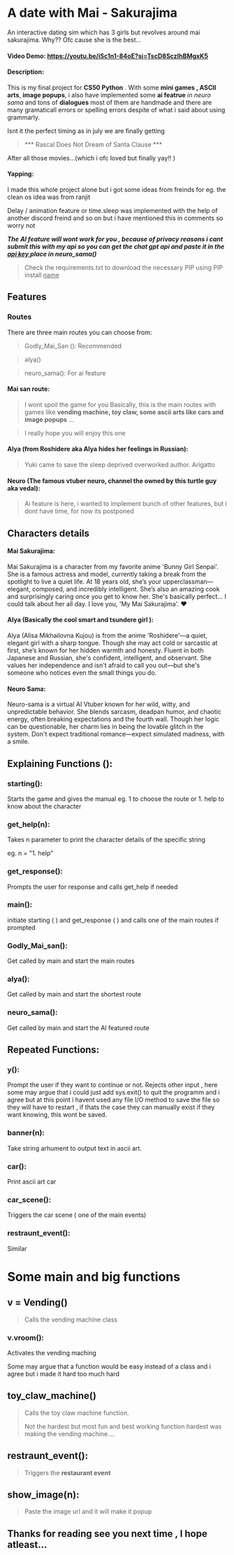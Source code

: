 # A date with Mai - Sakurajima
An interactive dating sim which has 3 girls but revolves around mai sakurajima. Why?? Ofc cause she is the best...
#### Video Demo:  <https://youtu.be/iSc1n1-84oE?si=TscD8SczIhBMgxK5>
#### Description:
This is my final project for **CS50 Python** .
With some **mini games , ASCII arts**, **image popups**, i also have implemented some **ai featrue** in *neuro sama* and tons of **dialogues** most of them are handmade and there are many gramaticall errors or spelling errors despite of what i said about using grammarly.

Isnt it the perfect timing as in july we are finally getting
>*** Rascal Does Not Dream of Santa Clause ***

After all those movies...(which i ofc  loved but finally yay!! )

#### Yapping:
I made this whole project alone but i got some ideas from freinds
for eg. the clean os idea was from ranjit

Delay / animation feature or time.sleep was implemented with the help of another discord freind and so on but i have mentioned this in comments so worry not

***The AI feature will wont work for you , because of privacy reasons i cant submit this with my api so you can get the chat gpt api and paste it in the <ins> api key </ins> place in **neuro_sama()*****
>Check the requirements.txt to download the necessary PIP
using PIP install <ins>name</ins>

## Features
### Routes
There are three main routes you can choose from:
> Godly_Mai_San (): Recommended

>alya()

>neuro_sama(): For ai feature

#### Mai san route:
>I wont spoil the game for you
Basically, this is the main routes with games like **vending machine, toy claw, some ascii arts like cars and image popups** ...

>I really hope you will enjoy this one

#### Alya (from Roshidere aka Alya hides her feelings in Russian):

>Yuki came to save the sleep deprived overworked author. Arigatto

#### Neuro (The famous vtuber neuro, channel the owned by this turtle guy aka vedal):
> Ai feature is here, i wanted to implement bunch of other features, but i dont have time, for now its postponed

## Characters details
#### Mai Sakurajima:
Mai Sakurajima is a character from my favorite anime 'Bunny Girl Senpai'.
She is a famous actress and model, currently taking a break from the spotlight to live a quiet life.
At 18 years old, she’s your upperclassman—elegant, composed, and incredibly intelligent.
She’s also an amazing cook and surprisingly caring once you get to know her.
She's basically perfect... I could talk about her all day.
I love you, 'My Mai Sakurajima'. ♥️

#### Alya (Basically the cool smart and tsundere girl ):
Alya (Alisa Mikhailovna Kujou) is from the anime 'Roshidere'—a quiet, elegant girl with a sharp tongue.
Though she may act cold or sarcastic at first, she’s known for her hidden warmth and honesty.
Fluent in both Japanese and Russian, she's confident, intelligent, and observant.
She values her independence and isn't afraid to call you out—but she's someone who notices even the small things you do.

#### Neuro Sama:
Neuro-sama is a virtual AI Vtuber known for her wild, witty, and unpredictable behavior.
She blends sarcasm, deadpan humor, and chaotic energy, often breaking expectations and the fourth wall.
Though her logic can be questionable, her charm lies in being the lovable glitch in the system.
Don't expect traditional romance—expect simulated madness, with a smile.

##  Explaining Functions ():
### starting():
Starts the game and gives the manual
eg. 1 to choose the route or 1. help to know about the character

### get_help(n):
Takes n parameter to print the character details of the specific string

eg. n = "1. help"

### get_response():
Prompts the user for response and calls get_help if needed

### main():
initiate starting ( ) and get_response ( ) and calls one of the main routes if prompted

### Godly_Mai_san():
Get called by main and start the main routes

### alya():
Get called by main and start the shortest route

### neuro_sama():
Get called by main and start the AI featured route

## Repeated Functions:

### y():
Prompt the user if they want to continue or not.
Rejects other input , here some may argue that i could just add sys.exit() to quit the programm and i agree but at this point i havent used any file I/O method to save the file so they will have to restart , if thats the case they can manually exist if they want knowing, this wont be saved.

### banner(n):
Take string arhument to output text in ascii art.

### car():
Print ascii art car

### car_scene():
Triggers the car scene ( one of the main events)

### restraunt_event():
Similar

# Some main and big functions
## v  = Vending()
> Calls the vending machine class

### v.vroom():
Activates the vending maching

Some may argue that a function would be easy instead of a class and i agree but i made it hard too much hard

## toy_claw_machine()
> Calls the toy claw machine function.
>
>
> Not the hardest but most fun and best working function hardest was making the vending machine....

## restraunt_event():
> Triggers the **restaurant event**

## show_image(n):
> Paste the image url and it will make it popup


## Thanks for reading see you next time , I hope atleast...


